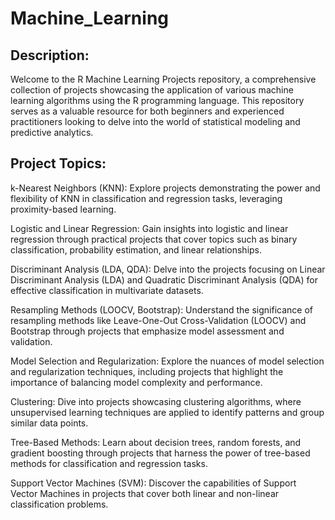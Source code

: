 # Machine_Learning

## Description:

Welcome to the R Machine Learning Projects repository, a comprehensive collection of projects showcasing the application of various machine learning algorithms using the R programming language. This repository serves as a valuable resource for both beginners and experienced practitioners looking to delve into the world of statistical modeling and predictive analytics.

## Project Topics:

k-Nearest Neighbors (KNN): Explore projects demonstrating the power and flexibility of KNN in classification and regression tasks, leveraging proximity-based learning.

Logistic and Linear Regression: Gain insights into logistic and linear regression through practical projects that cover topics such as binary classification, probability estimation, and linear relationships.

Discriminant Analysis (LDA, QDA): Delve into the projects focusing on Linear Discriminant Analysis (LDA) and Quadratic Discriminant Analysis (QDA) for effective classification in multivariate datasets.

Resampling Methods (LOOCV, Bootstrap): Understand the significance of resampling methods like Leave-One-Out Cross-Validation (LOOCV) and Bootstrap through projects that emphasize model assessment and validation.

Model Selection and Regularization: Explore the nuances of model selection and regularization techniques, including projects that highlight the importance of balancing model complexity and performance.

Clustering: Dive into projects showcasing clustering algorithms, where unsupervised learning techniques are applied to identify patterns and group similar data points.

Tree-Based Methods: Learn about decision trees, random forests, and gradient boosting through projects that harness the power of tree-based methods for classification and regression tasks.

Support Vector Machines (SVM): Discover the capabilities of Support Vector Machines in projects that cover both linear and non-linear classification problems.

